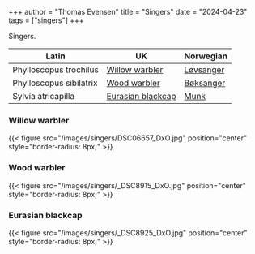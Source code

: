 +++
author = "Thomas Evensen"
title = "Singers"
date = "2024-04-23"
tags = ["singers"]
+++

Singers.

| Latin      | UK  | Norwegian |
| --------- |  --------- |    --------- |
| Phylloscopus trochilus | [Willow warbler](https://en.wikipedia.org/wiki/Willow_warbler) |  [Løvsanger ](https://no.wikipedia.org/wiki/Løvsanger) |
| Phylloscopus sibilatrix | [Wood warbler](https://en.wikipedia.org/wiki/Wood_warbler) |  [Bøksanger ](https://no.wikipedia.org/wiki/Bøksanger) |
| Sylvia atricapilla | [Eurasian blackcap](https://en.wikipedia.org/wiki/Eurasian_blackcap) |  [Munk ](https://no.wikipedia.org/wiki/Munk_(fugl)) |

### Willow warbler

{{< figure src="/images/singers/DSC06657_DxO.jpg" position="center" style="border-radius: 8px;" >}}

### Wood warbler

{{< figure src="/images/singers/_DSC8915_DxO.jpg" position="center" style="border-radius: 8px;" >}}

### Eurasian blackcap

{{< figure src="/images/singers/_DSC8925_DxO.jpg" position="center" style="border-radius: 8px;" >}}
